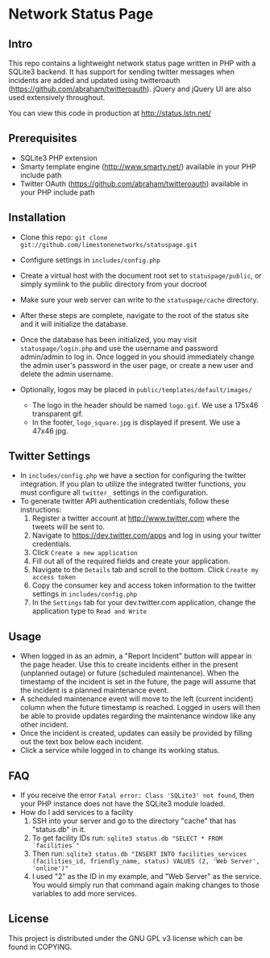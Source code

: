 # Network Status Page         
## Intro
This repo contains a lightweight network status page written in PHP with a SQLite3 backend. It has support for sending twitter messages when incidents are added and updated using twitteroauth (https://github.com/abraham/twitteroauth). jQuery and jQuery UI are also used extensively throughout.

You can view this code in production at http://status.lstn.net/

## Prerequisites

* SQLite3 PHP extension
* Smarty template engine (http://www.smarty.net/) available in your PHP include path
* Twitter OAuth (https://github.com/abraham/twitteroauth) available in your PHP include path

## Installation
* Clone this repo: ```git clone git://github.com/limestonenetworks/statuspage.git```
* Configure settings in ```includes/config.php```
* Create a virtual host with the document root set to ```statuspage/public```, or simply symlink to the public directory from your docroot
* Make sure your web server can write to the ```statuspage/cache``` directory.
* After these steps are complete, navigate to the root of the status site and it will initialize the database.
* Once the database has been initialized, you may visit ```statuspage/login.php``` and use the username and password admin/admin to log in. Once logged in you should immediately change the admin user's password in the user page, or create a new user and delete the admin username.

* Optionally, logos may be placed in ```public/templates/default/images/```
	* The logo in the header should be named ```logo.gif```. We use a 175x46 transparent gif.
	* In the footer, ```logo_square.jpg``` is displayed if present. We use a 47x46 jpg.

## Twitter Settings
* In ```includes/config.php``` we have a section for configuring the twitter integration. If you plan to utilize the integrated twitter functions, you must configure all ```twitter_``` settings in the configuration.
* To generate twitter API authentication credentials, follow these instructions:
	1. Register a twitter account at http://www.twitter.com where the tweets will be sent to.
	2. Navigate to https://dev.twitter.com/apps and log in using your twitter credentials.
	3. Click ```Create a new application```
	4. Fill out all of the required fields and create your application.
	5. Navigate to the ```Details``` tab and scroll to the bottom. Click ```Create my access token```
	6. Copy the consumer key and access token information to the twitter settings in ```includes/config.php```
	7. In the ```Settings``` tab for your dev.twitter.com application, change the application type to ```Read and Write```

## Usage
* When logged in as an admin, a "Report Incident" button will appear in the page header. Use this to create incidents either in the present (unplanned outage) or future (scheduled maintenance). When the timestamp of the incident is set in the future, the page will assume that the incident is a planned maintenance event.
* A scheduled maintenance event will move to the left (current incident) column when the future timestamp is reached. Logged in users will then be able to provide updates regarding the maintenance window like any other incident.
* Once the incident is created, updates can easily be provided by filling out the text box below each incident.
* Click a service while logged in to change its working status.

## FAQ
* If you receive the error ```Fatal error: Class 'SQLite3' not found```, then your PHP instance does not have the SQLite3 module loaded.
* How do I add services to a facility
	1. SSH into your server and go to the directory "cache" that has "status.db" in it.
	2. To get facility IDs run: ```sqlite3 status.db "SELECT * FROM `facilities`"```
	3. Then run: ```sqlite3 status.db "INSERT INTO facilities_services (facilities_id, friendly_name, status) VALUES (2, 'Web Server', 'online')"```
	4. I used "2" as the ID in my example, and "Web Server" as the service. You would simply run that command again making changes to those variables to add more services.

## License

This project is distributed under the GNU GPL v3 license which can be found in COPYING.
